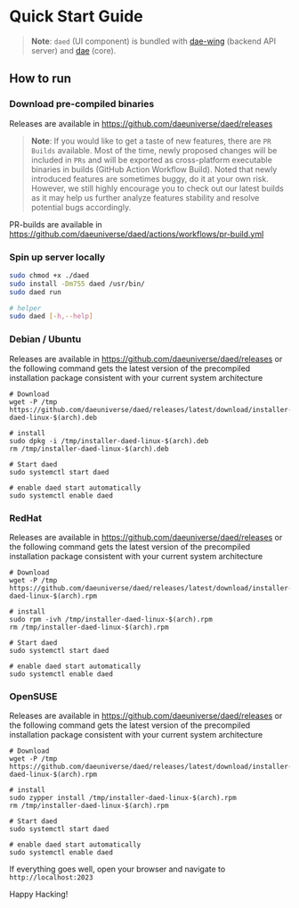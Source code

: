 # Quick Start Guide

> **Note**: `daed` (UI component) is bundled with [dae-wing](https://github.com/daeuniverse/dae-wing) (backend API server) and [dae](https://github.com/daeuniverse/dae) (core).

## How to run

### Download pre-compiled binaries

Releases are available in <https://github.com/daeuniverse/daed/releases>

> **Note**: If you would like to get a taste of new features, there are `PR Builds` available. Most of the time, newly proposed changes will be included in `PRs` and will be exported as cross-platform executable binaries in builds (GitHub Action Workflow Build). Noted that newly introduced features are sometimes buggy, do it at your own risk. However, we still highly encourage you to check out our latest builds as it may help us further analyze features stability and resolve potential bugs accordingly.

PR-builds are available in <https://github.com/daeuniverse/daed/actions/workflows/pr-build.yml>

### Spin up server locally

```bash
sudo chmod +x ./daed
sudo install -Dm755 daed /usr/bin/
sudo daed run

# helper
sudo daed [-h,--help]
```

### Debian / Ubuntu

Releases are available in <https://github.com/daeuniverse/daed/releases> or the following command gets the latest version of the precompiled installation package consistent with your current system architecture

``````shell
# Download
wget -P /tmp https://github.com/daeuniverse/daed/releases/latest/download/installer-daed-linux-$(arch).deb

# install
sudo dpkg -i /tmp/installer-daed-linux-$(arch).deb
rm /tmp/installer-daed-linux-$(arch).deb

# Start daed
sudo systemctl start daed

# enable daed start automatically
sudo systemctl enable daed
``````

### RedHat

Releases are available in <https://github.com/daeuniverse/daed/releases> or the following command gets the latest version of the precompiled installation package consistent with your current system architecture

``````shell
# Download
wget -P /tmp https://github.com/daeuniverse/daed/releases/latest/download/installer-daed-linux-$(arch).rpm

# install
sudo rpm -ivh /tmp/installer-daed-linux-$(arch).rpm
rm /tmp/installer-daed-linux-$(arch).rpm

# Start daed
sudo systemctl start daed

# enable daed start automatically
sudo systemctl enable daed
``````

### OpenSUSE

Releases are available in <https://github.com/daeuniverse/daed/releases> or the following command gets the latest version of the precompiled installation package consistent with your current system architecture

``````shell
# Download
wget -P /tmp https://github.com/daeuniverse/daed/releases/latest/download/installer-daed-linux-$(arch).rpm

# install
sudo zypper install /tmp/installer-daed-linux-$(arch).rpm
rm /tmp/installer-daed-linux-$(arch).rpm

# Start daed
sudo systemctl start daed

# enable daed start automatically
sudo systemctl enable daed
``````

If everything goes well, open your browser and navigate to `http://localhost:2023`

Happy Hacking!
